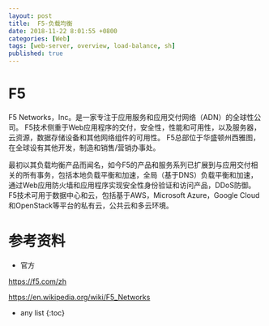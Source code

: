 ```yaml
---
layout: post
title:  F5-负载均衡
date: 2018-11-22 8:01:55 +0800
categories: [Web]
tags: [web-server, overview, load-balance, sh]
published: true
---
```



# F5

F5 Networks，Inc。是一家专注于应用服务和应用交付网络（ADN）的全球性公司。 F5技术侧重于Web应用程序的交付，安全性，性能和可用性，以及服务器，云资源，数据存储设备和其他网络组件的可用性。 F5总部位于华盛顿州西雅图，在全球设有其他开发，制造和销售/营销办事处。

最初以其负载均衡产品而闻名，如今F5的产品和服务系列已扩展到与应用交付相关的所有事务，包括本地负载平衡和加速，全局（基于DNS）负载平衡和加速，通过Web应用防火墙和应用程序实现安全性身份验证和访问产品，DDoS防御。 F5技术可用于数据中心和云，包括基于AWS，Microsoft Azure，Google Cloud和OpenStack等平台的私有云，公共云和多云环境。


# 参考资料

- 官方

https://f5.com/zh

https://en.wikipedia.org/wiki/F5_Networks

* any list
{:toc}